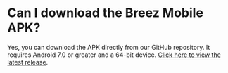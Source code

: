 # Can I download the Breez Mobile APK?
Yes, you can download the APK directly from our GitHub repository. It requires Android 7.0 or greater and a 64-bit device. [Click here to view the latest release](https://github.com/breez/breezmobile/releases/tag/0.17.bugfixes.3).
